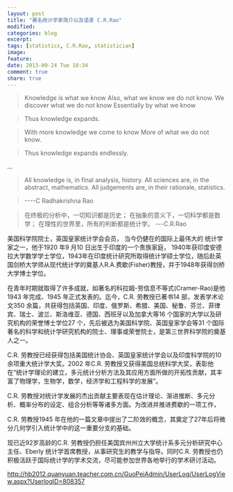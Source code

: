 ```yaml
---
layout: post
title: "著名统计学家简介以及语录 C.R.Rao"
modified:
categories: blog
excerpt:
tags: [statistics, C.R.Rao, statistician]
image:
feature:
date: 2013-09-24 Tue 18:34
comment: true
share: true
---
```



> Knowledge is what we know
> Also, what we know we do not know.
> We discover what we do not know
> Essentially by what we know

> Thus knowledge expands.

> With more knowledge we come to know
> More of what we do not know.

> Thus knowledge expands endlessly.

...

> All knowledge is, in final analysis, history.
> All sciences are, in the abstract, mathematics.
> All judgements are, in their rationale, statistics.

> ----C Radhakrishna Rao
> <STATISTICS AND TRUTH Putting Chance to Work>

> 在终极的分析中，一切知识都是历史；
> 在抽象的意义下，一切科学都是数学；
> 在理性的世界里，所有的判断都是统计学。
> ---C.R.Rao

美国科学院院士，英国皇家统计学会会员， 当今仍健在的国际上最伟大的 统计学家之一，他于1920 年9 月10 日出生于印度的一个贵族家庭， 1940年获印度安德拉大学数学学士学位，1943年在印度统计研究所取得统计学硕士学位，随后赴英国剑桥大学师从现代统计学的奠基人R.A.费歇(Fisher)教授，并于1948年获得剑桥大学博士学位。

在青年时期就取得了许多成就，如著名的科拉姆-劳信息不等式(Cramer-Rao)是他1943 年完成、1945 年正式发表的。迄今，C.R. 劳教授已著书14 部，发表学术论文350 余篇，共获得包括英国、印度、俄罗斯、希腊、美国、秘鲁、芬兰、菲律宾、瑞士、波兰、斯洛维亚、德国、西班牙以及加拿大等16 个国家的大学以及研究机构的荣誉博士学位27 个，先后被选为美国科学院、英国皇家学会等31 个国际著名的科学和统计学研究机构的院士、理事或荣誉院士，是第三世界科学院的奠基人之一。

C.R. 劳教授已经获得包括美国统计协会、英国皇家统计学会以及印度科学院的10 余项重大统计学大奖。2002 年C.R. 劳教授又获得美国总统科学大奖，表彰他在“统计学理论的建立，多元统计分析方法及其应用方面所做的开拓性贡献，其丰富了物理学，生物学，数学，经济学和工程科学的发展”。

C.R. 劳教授对统计学发展的杰出贡献主要表现在估计理论、渐进推断、多元分析、概率分布的设定、组合分析等等诸多方面。为改进并推进费歇的一项工作，

C.R. 劳教授1945 年在他的一篇文章中提出了二阶效的概念，其奠定了27年后将微分几何学引入统计学中的这一重要分支的基础。

现已近92岁高龄的C.R. 劳教授仍担任美国宾州州立大学统计系多元分析研究中心主任、Eberly 统计学首席教授，从事研究生的教学与指导。同时C.R. 劳教授也仍积极活跃于国际统计学的学术交流，尽可能参加世界各地举行的学术研讨活动。

http://hb2012.quanyuan.teacher.com.cn/GuoPeiAdmin/UserLog/UserLogView.aspx?UserlogID=808357
